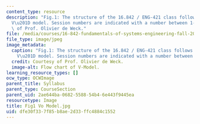 ```yaml
---
content_type: resource
description: "Fig.1: The structure of the 16.842 / ENG-421 class follows the \u201C\
  V\u201D model. Session numbers are indicated with a number between 1-12. Courtesy\
  \ of Prof. Olivier de Weck."
file: /media/courses/16-842-fundamentals-of-systems-engineering-fall-2015/dfe30f337f85b8ae2d33ffc4884c1552_16-842f15-figure-1.jpg
file_type: image/jpeg
image_metadata:
  caption: "Fig.1: The structure of the 16.842 / ENG-421 class follows the \u201C\
    V\u201D model. Session numbers are indicated with a number between 1-12."
  credit: Courtesy of Prof. Olivier de Weck.
  image-alt: Flow chart of V-Model.
learning_resource_types: []
ocw_type: OCWImage
parent_title: Syllabus
parent_type: CourseSection
parent_uid: 2ae644ba-0682-5588-54b4-6e443f9445ea
resourcetype: Image
title: Fig1 Vo Model.jpg
uid: dfe30f33-7f85-b8ae-2d33-ffc4884c1552
---
```

